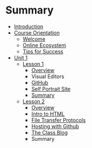 # Summary

* [Introduction](README.md)
* [Course Orientation](course-orientation.md)
  * [Welcome](course-orientation/welcome.md)
  * [Online Ecosystem](course-orientation/online-ecosystem.md)
  * [Tips for Success](course-orientation/tips-for-success.md)
* [Unit 1](unit-1.md)
  * [Lesson 1](unit-1/lesson-1.md)
    * [Overview](unit-1/lesson-1/overview.md)
    * Visual Editors
    * [GitHub](unit-1/lesson-1/github.md)
    * [Self Portrait Site](unit-1/lesson-1/self-portrait-site.md)
    * [Summary](unit-1/lesson-1/summary.md)
  * [Lesson 2](lesson-2.md)
    * [Overview](lesson-2/overview.md)
    * [Intro to HTML](lesson-2/intro-to-html.md)
    * [File Transfer Protocols](lesson-2/file-transfer-protocols.md)
    * [Hosting with Github](lesson-2/hosting-with-github.md)
    * [The Class Blog](lesson-2/the-class-blog.md)
    * Summary




